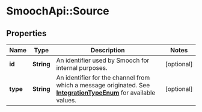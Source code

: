 # SmoochApi::Source

## Properties
Name | Type | Description | Notes
------------ | ------------- | ------------- | -------------
**id** | **String** | An identifier used by Smooch for internal purposes. | [optional] 
**type** | **String** | An identifier for the channel from which a message originated. See [**IntegrationTypeEnum**](Enums.md#IntegrationTypeEnum) for available values. | [optional] 


